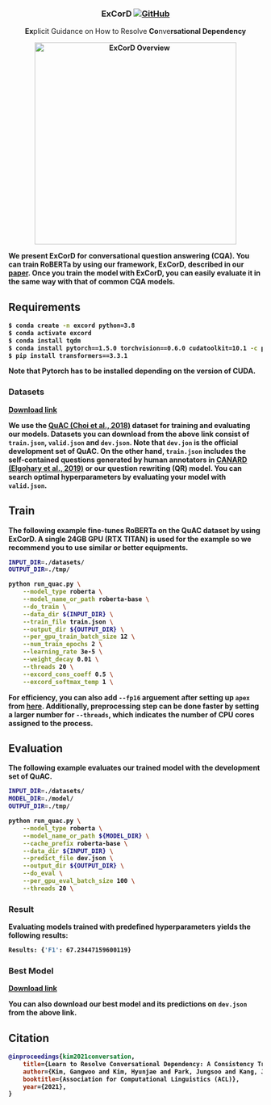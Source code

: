 <h3 align="center">
<p>ExCorD
<a href="https://github.com/dmis-lab/excord/blob/master/LICENSE">
   <img alt="GitHub" src="https://img.shields.io/badge/License-MIT-yellow.svg">
</a>
</h3>
<div align="center">
    <p><b>Ex</b>plicit Guidance on How to Resolve <b>Co</b>nve<b>r</n>sational <b>D</b>ependency
</div>

<div align="center">
  <img alt="ExCorD Overview" src="https://github.com/dmis-lab/excord/blob/main/images/ExCorD_overview.png" width="400px">
</div>

We present ExCorD for conversational question answering (CQA). You can train RoBERTa by using our framework, ExCorD, described in our [paper](https://aclanthology.org/2021.acl-long.478/). Once you train the model with ExCorD, you can easily evaluate it in the same way with that of common CQA models.


## Requirements
```bash
$ conda create -n excord python=3.8
$ conda activate excord
$ conda install tqdm
$ conda install pytorch==1.5.0 torchvision==0.6.0 cudatoolkit=10.1 -c pytorch
$ pip install transformers==3.3.1
```
Note that Pytorch has to be installed depending on the version of CUDA.

### Datasets

[Download link](https://drive.google.com/drive/folders/1hMUS4MoN7X01h82VqaHagKBXbebuzngu?usp=sharing)

We use the [QuAC (Choi et al., 2018)](https://quac.ai/) dataset for training and evaluating our models. Datasets you can download from the above link consist of `train.json`, `valid.json` and `dev.json`. Note that `dev.jon` is the official development set of QuAC. On the other hand, `train.json` includes the self-contained questions generated by human annotators in [CANARD (Elgohary et al., 2019)](https://sites.google.com/view/qanta/projects/canard) or our question rewriting (QR) model. You can search optimal hyperparameters by evaluating your model with `valid.json`.

## Train

The following example fine-tunes RoBERTa on the QuAC dataset by using ExCorD. 
A single 24GB GPU (RTX TITAN) is used for the example so we recommend you to use similar or better equipments.

```bash
INPUT_DIR=./datasets/
OUTPUT_DIR=./tmp/

python run_quac.py \
	--model_type roberta \
	--model_name_or_path roberta-base \
	--do_train \
	--data_dir ${INPUT_DIR} \
	--train_file train.json \
	--output_dir ${OUTPUT_DIR} \
	--per_gpu_train_batch_size 12 \
	--num_train_epochs 2 \
	--learning_rate 3e-5 \
	--weight_decay 0.01 \
	--threads 20 \
	--excord_cons_coeff 0.5 \
	--excord_softmax_temp 1 \
```

For efficiency, you can also add `--fp16` arguement after setting up `apex` from [here](https://github.com/NVIDIA/apex). Additionally, preprocessing step can be done faster by setting a larger number for `--threads`, which indicates the number of CPU cores assigned to the process.

## Evaluation

The following example evaluates our trained model with the development set of QuAC.

```bash
INPUT_DIR=./datasets/
MODEL_DIR=./model/
OUTPUT_DIR=./tmp/

python run_quac.py \
	--model_type roberta \
	--model_name_or_path ${MODEL_DIR} \
	--cache_prefix roberta-base \
	--data_dir ${INPUT_DIR} \
	--predict_file dev.json \
	--output_dir ${OUTPUT_DIR} \
	--do_eval \
	--per_gpu_eval_batch_size 100 \
	--threads 20 \
```

### Result
Evaluating models trained with predefined hyperparameters yields the following results:

```bash
Results: {'F1': 67.23447159600119}
```

### Best Model
[Download link](https://drive.google.com/file/d/1Xf0-XUvGi7jgiAAdA5BQLk7p5ikc_wOl/view?usp=sharing)

You can also download our best model and its predictions on `dev.json` from the above link.

## Citation

```bibtex
@inproceedings{kim2021conversation,
    title={Learn to Resolve Conversational Dependency: A Consistency Training Framework for Conversational Question Answering},
    author={Kim, Gangwoo and Kim, Hyunjae and Park, Jungsoo and Kang, Jaewoo},
    booktitle={Association for Computational Linguistics (ACL)},
    year={2021},
}
```